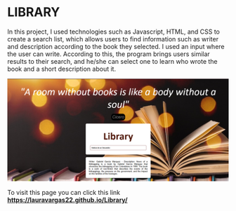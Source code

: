 # LIBRARY

In this project, I used technologies such as Javascript, HTML, and CSS to create a search list, which allows users to find information such as writer and description according to the book they selected.
I used an input where the user can write. According to this, the program brings users similar results to their search, and he/she can select one to learn who wrote the book and a short description about it.

![alt text](./images/page.png)

To visit this page you can click this link **https://lauravargas22.github.io/Library/**